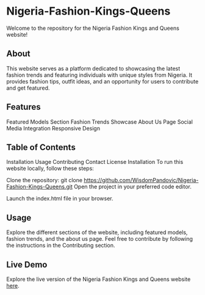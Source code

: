 # Nigeria-Fashion-Kings-Queens
Welcome to the repository for the Nigeria Fashion Kings and Queens website!

## About
This website serves as a platform dedicated to showcasing the latest fashion trends and featuring individuals with unique styles from Nigeria. It provides fashion tips, outfit ideas, and an opportunity for users to contribute and get featured.

## Features
Featured Models Section
Fashion Trends Showcase
About Us Page
Social Media Integration
Responsive Design

## Table of Contents
Installation
Usage
Contributing
Contact
License
Installation
To run this website locally, follow these steps:

Clone the repository:
git clone https://github.com/WisdomPandovic/Nigeria-Fashion-Kings-Queens.git
Open the project in your preferred code editor.

Launch the index.html file in your browser.

## Usage
Explore the different sections of the website, including featured models, fashion trends, and the about us page. Feel free to contribute by following the instructions in the Contributing section.

## Live Demo

Explore the live version of the Nigeria Fashion Kings and Queens website [here](https://nigeria-fashion-kings-queens.vercel.app/).
